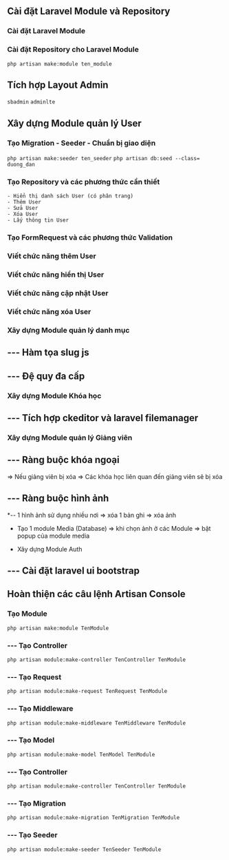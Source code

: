 ## Cài đặt Laravel Module và Repository
### Cài đặt Laravel Module
### Cài đặt Repository cho Laravel Module
`php artisan make:module ten_module`

## Tích hợp Layout Admin
`sbadmin` `adminlte`

## Xây dựng Module quản lý User

### Tạo Migration - Seeder - Chuẩn bị giao diện
`php artisan make:seeder ten_seeder`
`php artisan db:seed --class= duong_dan`

### Tạo Repository và các phương thức cần thiết
    - Hiển thị danh sách User (có phân trang)
    - Thêm User
    - Sửa User
    - Xóa User
    - Lấy thông tin User

### Tạo FormRequest và các phương thức Validation
### Viết chức năng thêm User
### Viết chức năng hiển thị User
### Viết chức năng cập nhật User
### Viết chức năng xóa User

### Xây dựng Module quản lý danh mục
## --- Hàm tọa slug js
## --- Đệ quy đa cấp

### Xây dựng Module Khóa học 
## --- Tích hợp ckeditor và laravel filemanager

### Xây dựng Module quản lý Giảng viên
## --- Ràng buộc khóa ngoại
=> Nếu giảng viên bị xóa => Các khóa học liên quan đến giảng viên sẽ bị xóa
## --- Ràng buộc hình ảnh
*--     1 hình ảnh sử dụng nhiều nơi => xóa 1 bản ghi => xóa ảnh
*   Tạo 1 module Media (Database) => khi chọn ảnh ở các Module => bật popup của module media 

* Xây dựng Module Auth
## --- Cài đặt laravel ui bootstrap

## Hoàn thiện các câu lệnh Artisan Console
### Tạo Module
``` php artisan make:module TenModule ```

### ---  Tạo Controller
``` php artisan module:make-controller TenController TenModule ```

### ---  Tạo Request
``` php artisan module:make-request TenRequest TenModule ```

### ---  Tạo Middleware
``` php artisan module:make-middleware TenMiddleware TenModule ```

### ---  Tạo Model
``` php artisan module:make-model TenModel TenModule ```

### ---  Tạo Controller
``` php artisan module:make-controller TenController TenModule ```

### ---  Tạo Migration
``` php artisan module:make-migration TenMigration TenModule ```

### ---  Tạo Seeder
``` php artisan module:make-seeder TenSeeder TenModule ```